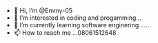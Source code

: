 - 👋 Hi, I’m @Emmy-05
- 👀 I’m interested in coding and progamming...
- 🌱 I’m currently learning software enginering ......
- 📫 How to reach me ...08061512648

<!---
Emmy-05/Emmy-05 is a ✨ special ✨ repository because its `README.md` (this file) appears on your GitHub profile.
You can click the Preview link to take a look at your changes.
--->
